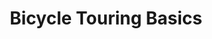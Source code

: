 ---
layout: post
category: learn
title: Bicycle Touring Basics
description: Bike touring is an awesome adventure where you don't know what's going to happen after a few hundred feet.
h1_title: Bike Touring 101
short_text: Bike touring is an awesome adventure where you don't know what's going to happen after a few hundred feet.
img: /images/learn/bike-touring-101/biketouring1011024w.jpg
img_caption: The Wandering Nomads @ awanderingphoto.com
isTopLevel: false
isSingleLevel: false
isArticle: true
datePublished: 2018-11-11 11:00:00 +0300
dateModified: 2022-05-10 11:00:00 +0300
#permalink: 
---
